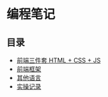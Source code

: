 # 编程笔记

## 目录

- [前端三件套 HTML + CSS + JS](/docs/code/HCJ)
- [前端框架](/docs/code/HCJ)
- [其他语言](/docs/code/HCJ)
- [实操记录](/docs/code/HCJ)
